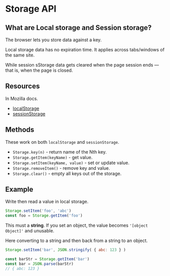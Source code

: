 # Storage API

## What are Local storage and Session storage?

The browser lets you store data against a key.

Local storage data has no expiration time. It applies across tabs/windows of the same site.

While session sStorage data gets cleared when the page session ends — that is, when the page is closed.


## Resources

In Mozilla docs.

- [localStorage](https://developer.mozilla.org/en-US/docs/Web/API/Window/localStorage) 
- [sessionStorage](https://developer.mozilla.org/en-US/docs/Web/API/Window/sessionStorage)


## Methods

These work on both `localStorage` and `sessionStorage`.

-  `Storage.key(n)` - return name of the Nth key.
- `Storage.getItem(keyName)` - get value.
- `Storage.setItem(keyName, value)` - set or update value.
- `Storage.removeItem()` - remove key and value.
- `Storage.clear()` - empty all keys out of the storage.
    
    
## Example

Write then read a value in local storage. 

```javascript
Storage.setItem('foo', 'abc')
const foo = Storage.getItem('foo')
```

This must a **string**. If you set an object, the value becomes `'[object Object]'` and unusable.

Here converting to a string and then back from a string to an object.

```javascript
Storage.setItem('bar', JSON.stringify( { abc: 123 } )

const barStr = Storage.getItem('bar')
const bar = JSON.parse(barStr)
// { abc: 123 }
```
